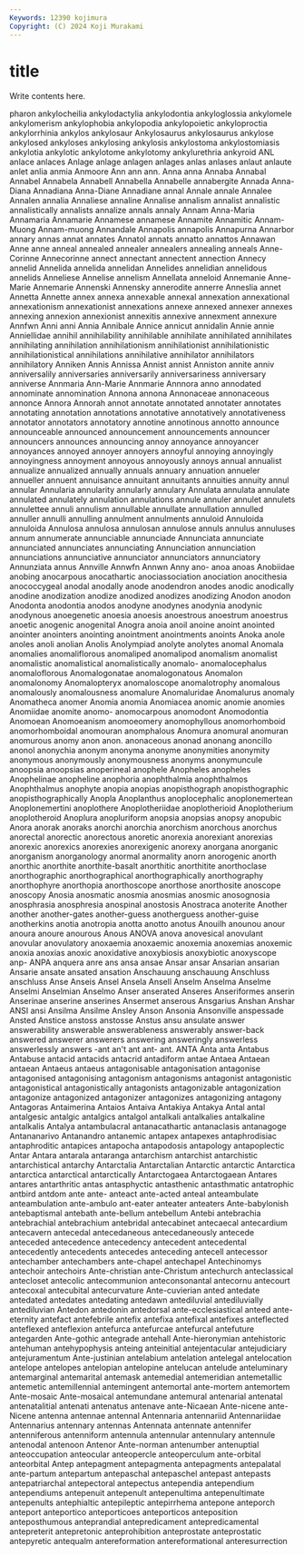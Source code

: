 ```yaml
---
Keywords: 12390 kojimura
Copyright: (C) 2024 Koji Murakami
---
```


# title

Write contents here.



pharon ankylocheilia ankylodactylia
ankylodontia ankyloglossia ankylomele ankylomerism ankylophobia ankylopodia ankylopoietic ankyloproctia ankylorrhinia ankylos
ankylosaur Ankylosaurus ankylosaurus ankylose ankylosed ankyloses ankylosing ankylosis ankylostoma ankylostomiasis
ankylotia ankylotic ankylotome ankylotomy ankylurethria ankyroid ANL anlace anlaces Anlage
anlage anlagen anlages anlas anlases anlaut anlaute anlet anlia anmia
Anmoore Ann ann ann. Anna anna Annaba Annabal Annabel Annabela
Annabell Annabella Annabelle annabergite Annada Anna-Diana Annadiana Anna-Diane Annadiane annal
Annale annale Annalee Annalen annalia Annaliese annaline Annalise annalism annalist
annalistic annalistically annalists annalize annals annaly Annam Anna-Maria Annamaria Annamarie
Annamese annamese Annamite Annamitic Annam-Muong Annam-muong Annandale Annapolis annapolis Annapurna
Annarbor annary annas annat annates Annatol annats annatto annattos Annawan
Anne anne anneal annealed annealer annealers annealing anneals Anne-Corinne Annecorinne
annect annectant annectent annection Annecy annelid Annelida annelida annelidan Annelides
annelidian annelidous annelids Anneliese Annelise annelism Annellata anneloid Annemanie Anne-Marie
Annemarie Annenski Annensky annerodite annerre Anneslia annet Annetta Annette annex
annexa annexable annexal annexation annexational annexationism annexationist annexations annexe annexed
annexer annexes annexing annexion annexionist annexitis annexive annexment annexure Annfwn
Anni anni Annia Annibale Annice annicut annidalin Annie annie Anniellidae
annihil annihilability annihilable annihilate annihilated annihilates annihilating annihilation annihilationism annihilationist
annihilationistic annihilationistical annihilations annihilative annihilator annihilators annihilatory Anniken Annis Annissa
Annist annist Anniston annite anniv anniversalily anniversaries anniversarily anniversariness anniversary
anniverse Annmaria Ann-Marie Annmarie Annnora anno annodated annominate annomination Annona
annona Annonaceae annonaceous annonce Annora Annorah annot annotate annotated annotater
annotates annotating annotation annotations annotative annotatively annotativeness annotator annotators annotatory
annotine annotinous annotto announce announceable announced announcement announcements announcer announcers
announces announcing annoy annoyance annoyancer annoyances annoyed annoyer annoyers annoyful
annoying annoyingly annoyingness annoyment annoyous annoyously annoys annual annualist annualize
annualized annually annuals annuary annuation annueler annueller annuent annuisance annuitant
annuitants annuities annuity annul annular Annularia annularity annularly annulary Annulata
annulata annulate annulated annulately annulation annulations annule annuler annulet annulets
annulettee annuli annulism annullable annullate annullation annulled annuller annulli annulling
annulment annulments annuloid Annuloida annuloida Annulosa annulosa annulosan annulose annuls
annulus annuluses annum annumerate annunciable annunciade Annunciata annunciate annunciated annunciates
annunciating Annunciation annunciation annunciations annunciative annunciator annunciators annunciatory Annunziata annus
Annville Annwfn Annwn Anny ano- anoa anoas Anobiidae anobing anocarpous
anocathartic anociassociation anociation anocithesia anococcygeal anodal anodally anode anodendron anodes
anodic anodically anodine anodization anodize anodized anodizes anodizing Anodon anodon
Anodonta anodontia anodos anodyne anodynes anodynia anodynic anodynous anoegenetic anoesia
anoesis anoestrous anoestrum anoestrus anoetic anogenic anogenital Anogra anoia anoil
anoine anoint anointed anointer anointers anointing anointment anointments anoints Anoka
anole anoles anoli anolian Anolis Anolympiad anolyte anolytes anomal Anomala
anomalies anomaliflorous anomaliped anomalipod anomalism anomalist anomalistic anomalistical anomalistically anomalo-
anomalocephalus anomaloflorous Anomalogonatae anomalogonatous Anomalon anomalonomy Anomalopteryx anomaloscope anomalotrophy anomalous
anomalously anomalousness anomalure Anomaluridae Anomalurus anomaly Anomatheca anomer Anomia anomia
Anomiacea anomic anomie anomies Anomiidae anomite anomo- anomocarpous anomodont Anomodontia
Anomoean Anomoeanism anomoeomery anomophyllous anomorhomboid anomorhomboidal anomouran anomphalous Anomura anomural
anomuran anomurous anomy anon anon. anonaceous anonad anonang anoncillo anonol
anonychia anonym anonyma anonyme anonymities anonymity anonymous anonymously anonymousness anonyms
anonymuncule anoopsia anoopsias anoperineal anophele Anopheles anopheles Anophelinae anopheline anophoria
anophthalmia anophthalmos Anophthalmus anophyte anopia anopias anopisthograph anopisthographic anopisthographically Anopla
Anoplanthus anoplocephalic anoplonemertean Anoplonemertini anoplothere Anoplotheriidae anoplotherioid Anoplotherium anoplotheroid Anoplura
anopluriform anopsia anopsias anopsy anopubic Anora anorak anoraks anorchi anorchia
anorchism anorchous anorchus anorectal anorectic anorectous anoretic anorexia anorexiant anorexias
anorexic anorexics anorexies anorexigenic anorexy anorgana anorganic anorganism anorganology anormal
anormality anorn anorogenic anorth anorthic anorthite anorthite-basalt anorthitic anorthitite anorthoclase
anorthographic anorthographical anorthographically anorthography anorthophyre anorthopia anorthoscope anorthose anorthosite anoscope
anoscopy Anosia anosmatic anosmia anosmias anosmic anosognosia anosphrasia anosphresia anospinal
anostosis Anostraca anoterite Another another another-gates another-guess anotherguess another-guise anotherkins
anotia anotropia anotta anotto anotus Anouilh anounou anour anoura anoure
anourous Anous ANOVA anova anovesical anovulant anovular anovulatory anoxaemia anoxaemic
anoxemia anoxemias anoxemic anoxia anoxias anoxic anoxidative anoxybiosis anoxybiotic anoxyscope
anp- ANPA anquera anre ans ansa ansae Ansar ansar Ansarian
ansarian Ansarie ansate ansated ansation Anschauung anschauung Anschluss anschluss Anse
Anseis Ansel Ansela Ansell Anselm Anselma Anselme Anselmi Anselmian Anselmo
Anser anserated Anseres Anseriformes anserin Anserinae anserine anserines Ansermet anserous
Ansgarius Anshan Anshar ANSI ansi Ansilma Ansilme Ansley Anson Ansonia
Ansonville anspessade Ansted Anstice anstoss anstosse Anstus ansu ansulate answer
answerability answerable answerableness answerably answer-back answered answerer answerers answering answeringly
answerless answerlessly answers -ant an't ant ant- ant. ANTA Anta
anta Antabus Antabuse antacid antacids antacrid antadiform antae Antaea Antaean
antaean Antaeus antaeus antagonisable antagonisation antagonise antagonised antagonising antagonism antagonisms
antagonist antagonistic antagonistical antagonistically antagonists antagonizable antagonization antagonize antagonized antagonizer
antagonizes antagonizing antagony Antagoras Antaimerina Antaios Antaiva Antakiya Antakya Antal
antal antalgesic antalgic antalgics antalgol antalkali antalkalies antalkaline antalkalis Antalya
antambulacral antanacathartic antanaclasis antanagoge Antananarivo Antanandro antanemic antapex antapexes antaphrodisiac
antaphroditic antapices antapocha antapodosis antapology antapoplectic Antar Antara antarala antaranga
antarchism antarchist antarchistic antarchistical antarchy Antarctalia Antarctalian Antarctic antarctic Antarctica
antarctica antarctical antarctically Antarctogaea Antarctogaean Antares antares antarthritic antas antasphyctic
antasthenic antasthmatic antatrophic antbird antdom ante ante- anteact ante-acted anteal
anteambulate anteambulation ante-ambulo ant-eater anteater anteaters Ante-babylonish antebaptismal antebath ante-bellum
antebellum Antebi antebrachia antebrachial antebrachium antebridal antecabinet antecaecal antecardium antecavern
antecedal antecedaneous antecedaneously antecede anteceded antecedence antecedency antecedent antecedental antecedently
antecedents antecedes anteceding antecell antecessor antechamber antechambers ante-chapel antechapel Antechinomys
antechoir antechoirs Ante-christian ante-Christum antechurch anteclassical antecloset antecolic antecommunion anteconsonantal
antecornu antecourt antecoxal antecubital antecurvature Ante-cuvierian anted antedate antedated antedates
antedating antedawn antediluvial antediluvially antediluvian Antedon antedonin antedorsal ante-ecclesiastical anteed
ante-eternity antefact antefebrile antefix antefixa antefixal antefixes anteflected anteflexed anteflexion
antefurca antefurcae antefurcal antefuture antegarden Ante-gothic antegrade antehall Ante-hieronymian antehistoric
antehuman antehypophysis anteing anteinitial antejentacular antejudiciary antejuramentum Ante-justinian antelabium antelation
antelegal antelocation antelope antelopes antelopian antelopine antelucan antelude anteluminary antemarginal
antemarital antemask antemedial antemeridian antemetallic antemetic antemillennial antemingent antemortal ante-mortem
antemortem Ante-mosaic Ante-mosaical antemundane antemural antenarial antenatal antenatalitial antenati antenatus
antenave ante-Nicaean Ante-nicene ante-Nicene antenna antennae antennal Antennaria antennariid Antennariidae
Antennarius antennary antennas Antennata antennate antennifer antenniferous antenniform antennula antennular
antennulary antennule antenodal antenoon Antenor Ante-norman antenumber antenuptial anteoccupation anteocular
anteopercle anteoperculum ante-orbital anteorbital Antep antepagment antepagmenta antepagments antepalatal ante-partum
antepartum antepaschal antepaschel antepast antepasts antepatriarchal antepectoral antepectus antependia antependium
antependiums antepenuit antepenult antepenultima antepenultimate antepenults antephialtic antepileptic antepirrhema antepone
anteporch anteport anteportico anteporticoes anteporticos anteposition anteposthumous anteprandial antepredicament antepredicamental
antepreterit antepretonic anteprohibition anteprostate anteprostatic antepyretic antequalm antereformation antereformational anteresurrection
